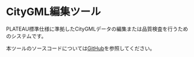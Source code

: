 # CityGML編集ツール
PLATEAU標準仕様に準拠したCityGMLデータの編集または品質検査を行うためのシステムです。

本ツールのソースコードについては[GitHub](https://github.com/Synesthesias/PLATEAU-CityGML-Editor)を参照してください。

